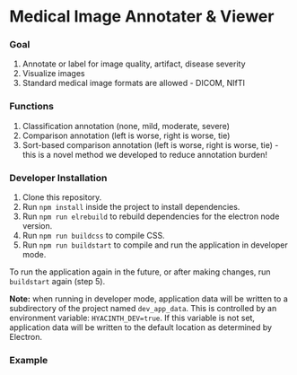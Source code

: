# Medical Image Annotater & Viewer

### Goal
1) Annotate or label for image quality, artifact, disease severity
2) Visualize images
3) Standard medical image formats are allowed - DICOM, NIfTI

### Functions
1) Classification annotation (none, mild, moderate, severe)
2) Comparison annotation (left is worse, right is worse, tie)
3) Sort-based comparison annotation (left is worse, right is worse, tie) - this is a novel method we developed to reduce annotation burden!

### Developer Installation

1) Clone this repository.
2) Run `npm install` inside the project to install dependencies.
3) Run `npm run elrebuild` to rebuild dependencies for the electron node version.
4) Run `npm run buildcss` to compile CSS.
5) Run `npm run buildstart` to compile and run the application in developer mode.

To run the application again in the future, or after making changes, run `buildstart` again (step 5).

**Note:** when running in developer mode, application data will be written to a
subdirectory of the project named `dev_app_data`. This is controlled by
an environment variable: `HYACINTH_DEV=true`. If this variable is not set,
application data will be written to the default location as determined by Electron.

### Example
